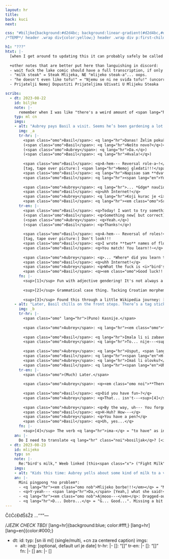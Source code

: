 ```yaml
---
layout: hr
title: 
back: kuci
next: 

css: "#biljke{background:#d2d4bc; background:linear-gradient(#d2d4bc,#d7d0b5); color:#60571a;} #biljke h2{color:#776f32;} #biljke ::selection{background:#bcb996; color:#60571a;} #biljke a{text-decoration-color:#bcb996;} #biljke .note a{text-decoration-color:#6c6e72;} #biljke a:hover,#biljke a:active,#biljke a:focus{color:inherit; opacity:.5;} #biljke em.omo,.nob{font-weight:normal !important;} #biljke .tr-en em.omo strong{font-style:italic; font-weight:normal;} #mlijeko .note p{text-align:center;} #mlijeko hr{display:none;} .noi [lang=hr]{font-style:normal;}
/*TEMP*/ header .wrap div{color:yellow;} header .wrap div p:first-child{margin-bottom:1em;}"

h1: "???"
htxt: |-
  [when I get around to updating this it can probably safely be called The Milk Steak Saga or similar. not that it's much of a "saga" but it shows up more than once]
  
  +other notes that are better put here than languishing in discord:
  - wait fuck the lake comic should have a full transcription, if only hidden in the code. ima ne smisla bez image
  - "milk steak" = Steak Mlijeka, NE "mlijeko steak-a"... oops.
  - "he doesn't even like tofu!" = "Njemu se ni ne sviđa tofu!" (uncorrected jer,, Jest Basil)
  - Prijatelji Nemoj Dopustiti Prijateljima Uživati U Mlijeku Steaka

scribs:
  - dt: 2023-08-22
    id: biljke
    note: |-
      remember when I was like "there's a weird amount of <span lang="hr" class="noi">hrvatski</span> in [this one](ostatak-aprila#bonding)." yeah I've learned a lot since and now they just casually use it 90% of the time ig. #character-development <span style="background:yellow;color:#000;">[this can be the page note, if nothing else seems relevant]</span>
    typ: ml cn
    imgs:
    - alt: "Aubrey pays Basil a visit. Seems he’s been gardening a lot. Presenting a stack of plant tags to Aubrey, Basil cheerily suggests a role reversal, explains, and tags a sunflower to demonstrate. Beat, with Aubrey lookng back at all the flowers. She has a couple comments, but Basil pushes her right along."
      img: _a
      tr-hr: |-
        <span class="omo">Basil</span>: <q lang="hr">Danas! Želim pokušavat nešto... <span lang="en">uh,</span> nov!</q>  
        (<span class="omo">Basil</span>: <q lang="hr">Nešto novo?</q>)<sup>[1]</sup>  
        (<span class="omo">Aubrey</span>: <q lang="hr">Da.</q>)  
        (<span class="omo">Basil</span>: <q lang="hr">Hvala!</q>)
        
        <span class="omo">Basil</span>: <q>A-hem--- Reversal role-a~!</q><sup>[2]</sup>  
        [tag, tape over picture:] <span lang="hr">Nemoj gledati!!!</span>  
        <span class="omo">Basil</span>: <q lang="hr">Napisao sam **dva** imena cvijeća...</q>  
        <span class="omo">Basil</span>: <q lang="hr"><span lang="en">You match!</span> Učiš!!~</q>
        
        <span class="omo">Aubrey</span>: <q lang="hr">... *Gdge* naučio si ovi.</q>  
        <span class="omo">Basil</span>: <q>uhh Internet!</q>  
        <span class="omo">Aubrey</span>: <q lang="hr">Koji kurac je <i>"ptiće mlijeko"</i></q><sup>[3]</sup>  
        <span class="omo">Basil</span>: <q lang="hr"><em class="omo">Sretno!!!</em></q>
      tr-en: |-
        <span class="omo">Basil</span>: <q>Today! I want to try something... uh, nov!</q>  
        (<span class="omo">Basil</span>: <q>Something new[ but correct]?</q>)<sup>[1]</sup>  
        (<span class="omo">Aubrey</span>: <q>Yeah.</q>)  
        (<span class="omo">Basil</span>: <q>Thanks!</q>)
        
        <span class="omo">Basil</span>: <q>A-hem--- Reversal of roles!</q><sup>[2]</sup>  
        [tag, tape over picture:] Don't look!!!  
        <span class="omo">Basil</span>: <q>I wrote **two** names of flowers...</q>  
        <span class="omo">Basil</span>: <q>You match! You learn!!~</q>
        
        <span class="omo">Aubrey</span>: <q>... *Where* did you learn these.</q>  
        <span class="omo">Basil</span>: <q>uhh Internet!</q>  
        <span class="omo">Aubrey</span>: <q>What the fuck is <i>"bird's milk"</i></q><sup>[3]</sup>  
        <span class="omo">Basil</span>: <q><em class="omo">Good luck!!!</em></q>
      fn: |-
        <sup>[1]</sup> Fun with adjective gendering! It's not always a 1:1 end-letter match, but it happens to line up here.
        
        <sup>[2]</sup> Grammatical case thing. Tacking Croatian morphemes onto English words is not Technically Correct by any means, but it happens a lot behind the scenes so whatever. (Hence also, ["ghosts pasta"](ostatak-aprila#mamma-mari-a).)
        
        <sup>[3]</sup> Found this through a little Wikipedia journey: [plant symbolism](https://en.wikipedia.org/wiki/List_of_plants_with_symbolism) → boatload of tabs → checked which ones had a Croatian name in the language dropdown → grabbed [the most nonsensical](https://hr.wikipedia.org/wiki/Pti%C4%8Dje_mlijeko). <i>Ornithogalum</i> will be of no help here.
    - alt: "Later, Basil chills on the front steps. There’s a tag sticking out of various plant clusters, and Aubrey is very, very done. / Joining him on the stair, she says something that makes him panic slightly. Quick exchange, after which Aubrey takes a pen, writes on a leftover tag, and sticks it in Basil's hair. Thus he is labeled: “Bosiljak”."
      img: _b
      tr-hr: |-
        <span class="omo" lang="hr">(Puno) Kasnije.</span>
        
        <span class="omo">Aubrey</span>: <q lang="hr"><em class="omo">**Eto.** Bože.</em></q>
        
        <span class="omo">Basil</span>: <q lang="hr">Imala li si zabavno~?</q>  
        <span class="omo">Aubrey</span>: <q lang="hr">To... nije---<sup>[4]</sup> <em class="omo">Imaš. **Mnogo.** Cvijeća.</em></q>
        
        <span class="omo">Aubrey</span>: <q lang="hr">Usput, <span lang="en">uh---</span> Zaboravio si jedan.</q>  
        <span class="omo">Basil</span>: <q lang="hr"><span lang="en">H-Huh?</span> Kako---</q>  
        <span class="omo">Aubrey</span>: <q lang="hr">Imaš li olovku?</q>  
        <span class="omo">Basil</span>: <q lang="hr"><span lang="en">Uh,</span> da...</q>
      tr-en: |-
        <span class="omo">(Much) Later.</span>
        
        <span class="omo">Aubrey</span>: <q><em class="omo noi">**There.** God.</em></q>
        
        <span class="omo">Basil</span>: <q>Did you have fun~?</q>  
        <span class="omo">Aubrey</span>: <q>That... isn't---<sup>[4]</sup> <em class="omo noi">You have. **A lot.** Of flowers.</em></q>
        
        <span class="omo">Aubrey</span>: <q>By the way, uh--- You forgot one.</q>  
        <span class="omo">Basil</span>: <q>H-Huh? How---</q>  
        <span class="omo">Aubrey</span>: <q>You have a pen?</q>  
        <span class="omo">Basil</span>: <q>Uh, yes...</q>
      fn: |-
        <sup>[4]</sup> The verb <q lang="hr">ima-</q> = "to have" as in "to own;" thus the phrase "have fun" isn't valid in Croatian.
    an: |-
      Do I need to translate <q lang="hr" class="noi">bosiljak</q>? [<i>Ocimum</i>](https://en.wikipedia.org/wiki/Ocimum).
  - dt: 2023-08-23
    id: mlijeko
    typ: sn
    note: |-
      Re:"bird's milk," Weeb linked [this<span class="x"> ("Fight Milk" from <i>It's Always Sunny in Philadelphia</i>)</span>](https://piped.video/watch?v=37VebUxrbKI).
    imgs:
    - alt: "Kids this time: Aubrey yells about some kind of milk to a very unamused Kel, who’s lactose intolerant. Basil just offers “Y-yeah— Da, what she said!” / As in the video, Aubrey gets excited and inadvertently punches Basil in the face. / Immediate Concern: “/Oh god sorry are you okay/”; Basil offers a dizzy thumbs up. (Far as Kel’s concerned, “This is why milk sucks…”)"
    an: |-
      Mini pingpong *no problem*:
      - <q lang="hr"><em class="omo nob">Mlijeko borbe!!!</em></q> = "Milk of fight!!!", which is a little awkward in English but you can't use a noun as a descriptor in Croatian.
      - <q>Y-yeah--- <span lang="hr">Da,</span> [Yeah,] what she said!</q>
      - <q lang="hr"><em class="omo nob">Ajmooo---</em></q>: Dragged-out <q lang="hr">ajmo</q>, which you [may have seen before](tr).
      - <q lang="hr">D... Dobro...</q> = "G... Good...". Missing a bit for "<i>I'm</i> good" (<q lang="hr">Dobar sam</q>) but we're rewinding here so whatever.
---
```

ČčĆćĐđŠšŽž
…‘’“”—

 /*JEZIK CHECK TBD*/ [lang=hr]{background:blue; color:#fff;} [lang=hr] [lang=en]{color:#000;}

  - dt: 
    id: 
    typ: [sn ili ml] (single/multi, +cn za centered caption)
    imgs:
    - alt: 
      img: [optional, default url je date]
      tr-hr: |-
        <span class="omo">[]</span>: <q lang="hr">[]</q>
      tr-en: |-
        <span class="omo">[]</span>: <q>[]</q>
      fn: |-
        []
    an: |-
      []